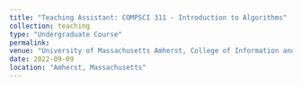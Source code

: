 ```yaml
---
title: "Teaching Assistant: COMPSCI 311 - Introduction to Algorithms"
collection: teaching
type: "Undergraduate Course"
permalink:
venue: "University of Massachusetts Amherst, College of Information and Computer Sciences"
date: 2022-09-09 
location: "Amherst, Massachusetts"
---
```

